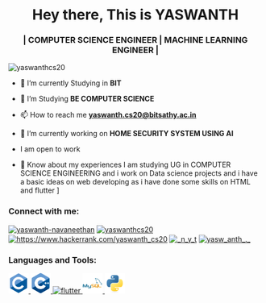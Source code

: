 <h1 align="center">Hey there, This is YASWANTH</h1>
<h3 align="center">| COMPUTER SCIENCE ENGINEER | MACHINE LEARNING ENGINEER |</h3>

<p align="left"> <img src="https://komarev.com/ghpvc/?username=yaswanthcs20&label=Profile%20views&color=0e75b6&style=flat" alt="yaswanthcs20" /> </p>

- 🌱 I’m currently Studying in **BIT**

- 🤝 I’m Studying **BE COMPUTER SCIENCE**

- 📫 How to reach me **yaswanth.cs20@bitsathy.ac.in**

- 🔭 I’m currently working on **HOME SECURITY SYSTEM USING AI**

- I am open to work

- 📄 Know about my experiences I am studying UG in COMPUTER SCIENCE ENGINEERING and i work on Data science projects and i have a basic ideas on web developing as i have done some skills on HTML and flutter ]

<h3 align="left">Connect with me:</h3>
<p align="left">

<a href="https://linkedin.com/in/yaswanth-navaneethan" target="blank"><img align="center" src="https://raw.githubusercontent.com/rahuldkjain/github-profile-readme-generator/master/src/images/icons/Social/linked-in-alt.svg" alt="yaswanth-navaneethan" height="30" width="40" /></a>
<a href="https://www.codechef.com/users/yaswanthcs20" target="blank"><img align="center" src="https://cdn.jsdelivr.net/npm/simple-icons@3.1.0/icons/codechef.svg" alt="yaswanthcs20" height="30" width="40" /></a>
<a href="https://www.hackerrank.com/https://www.hackerrank.com/yaswanth_cs20" target="blank"><img align="center" src="https://raw.githubusercontent.com/rahuldkjain/github-profile-readme-generator/master/src/images/icons/Social/hackerrank.svg" alt="https://www.hackerrank.com/yaswanth_cs20" height="30" width="40" /></a>
<a href="https://twitter.com/_n_y_t" target="blank"><img align="center" src="https://raw.githubusercontent.com/rahuldkjain/github-profile-readme-generator/master/src/images/icons/Social/twitter.svg" alt="_n_y_t" height="30" width="40" /></a>
 <a href="https://instagram.com/yasw_anth_._" target="blank"><img align="center" src="https://raw.githubusercontent.com/rahuldkjain/github-profile-readme-generator/master/src/images/icons/Social/instagram.svg" alt="yasw_anth_._" height="30" width="40" /></a>
  
</p>

<h3 align="left">Languages and Tools:</h3>
<p align="left"> <a href="https://www.cprogramming.com/" target="_blank" rel="noreferrer"> <img src="https://raw.githubusercontent.com/devicons/devicon/master/icons/c/c-original.svg" alt="c" width="40" height="40"/> </a> <a href="https://www.w3schools.com/cpp/" target="_blank" rel="noreferrer"> <img src="https://raw.githubusercontent.com/devicons/devicon/master/icons/cplusplus/cplusplus-original.svg" alt="cplusplus" width="40" height="40"/> </a> <a href="https://flutter.dev" target="_blank" rel="noreferrer"> <img src="https://www.vectorlogo.zone/logos/flutterio/flutterio-icon.svg" alt="flutter" width="40" height="40"/> </a> <a href="https://www.mysql.com/" target="_blank" rel="noreferrer"> <img src="https://raw.githubusercontent.com/devicons/devicon/master/icons/mysql/mysql-original-wordmark.svg" alt="mysql" width="40" height="40"/> </a> <a href="https://www.python.org" target="_blank" rel="noreferrer"> <img src="https://raw.githubusercontent.com/devicons/devicon/master/icons/python/python-original.svg" alt="python" width="40" height="40"/> </a> </p>
